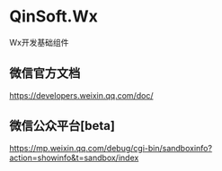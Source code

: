 # QinSoft.Wx
Wx开发基础组件

## 微信官方文档
https://developers.weixin.qq.com/doc/

## 微信公众平台[beta]
https://mp.weixin.qq.com/debug/cgi-bin/sandboxinfo?action=showinfo&t=sandbox/index